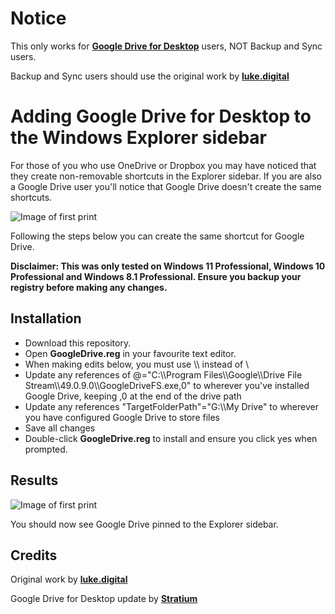 # Notice

This only works for [**Google Drive for Desktop**](https://support.google.com/drive/answer/7329379) users, NOT Backup and Sync users.

Backup and Sync users should use the original work by [**luke.digital**](http://luke.digital/adding-google-drive-to-the-explorer-sidebar/)

# Adding Google Drive for Desktop to the Windows Explorer sidebar

For those of you who use OneDrive or Dropbox you may have noticed that they create non-removable shortcuts in the Explorer sidebar. If you are also a Google Drive user you&#39;ll notice that Google Drive doesn&#39;t create the same shortcuts.

![Image of first print](http://luke.digital/content/images/2016/08/google-drive-before.jpg)

Following the steps below you can create the same shortcut for Google Drive.

**Disclaimer: This was only tested on Windows 11 Professional, Windows 10 Professional and Windows 8.1 Professional. Ensure you backup your registry before making any changes.**

## Installation

- Download this repository.
- Open  **GoogleDrive.reg**  in your favourite text editor.
- When making edits below, you must use \\\ instead of \\
- Update any references of @="C:\\\Program Files\\\Google\\\Drive File Stream\\\49.0.9.0\\\GoogleDriveFS.exe,0" to wherever you've installed Google Drive, keeping ,0 at the end of the drive path
- Update any references "TargetFolderPath"="G:\\\My Drive" to wherever you have configured Google Drive to store files
- Save all changes
- Double-click  **GoogleDrive.reg**  to install and ensure you click yes when prompted.

## Results

![Image of first print](https://i.imgur.com/O6IT6J8.png)


You should now see Google Drive pinned to the Explorer sidebar.

## Credits
Original work by [**luke.digital**](http://luke.digital/adding-google-drive-to-the-explorer-sidebar/)

Google Drive for Desktop update by [**Stratium**](https://github.com/Stratium/)
